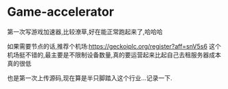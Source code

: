 # Game-accelerator
第一次写游戏加速器,比较潦草,好在能正常跑起来了,哈哈哈

如果需要节点的话,推荐个机场:https://geckoiplc.org/register?aff=snV5s6
这个机场挺不错的,最主要是不限制设备数量,真的要运营起来比起自己去租服务器成本真的很低


也是第一次上传源码,现在算是半只脚踏入这个行业...记录一下.
